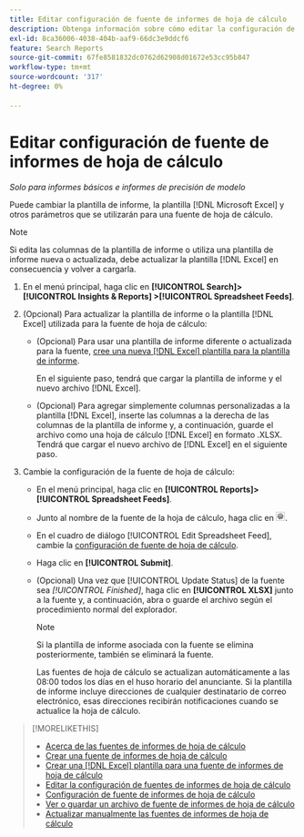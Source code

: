 ```yaml
---
title: Editar configuración de fuente de informes de hoja de cálculo
description: Obtenga información sobre cómo editar la configuración de las fuentes de hojas de cálculo.
exl-id: 8ca36006-4038-404b-aaf9-66dc3e9ddcf6
feature: Search Reports
source-git-commit: 67fe8581832dc0762d62908d01672e53cc95b847
workflow-type: tm+mt
source-wordcount: '317'
ht-degree: 0%

---
```


# Editar configuración de fuente de informes de hoja de cálculo

*Solo para informes básicos e informes de precisión de modelo*

Puede cambiar la plantilla de informe, la plantilla [!DNL Microsoft Excel] y otros parámetros que se utilizarán para una fuente de hoja de cálculo.

>[!NOTE]
>
> Si edita las columnas de la plantilla de informe o utiliza una plantilla de informe nueva o actualizada, debe actualizar la plantilla [!DNL Excel] en consecuencia y volver a cargarla.

1. En el menú principal, haga clic en **[!UICONTROL Search]> [!UICONTROL Insights & Reports] >[!UICONTROL Spreadsheet Feeds]**.

1. (Opcional) Para actualizar la plantilla de informe o la plantilla [!DNL Excel] utilizada para la fuente de hoja de cálculo:

   * (Opcional) Para usar una plantilla de informe diferente o actualizada para la fuente, [cree una nueva [!DNL Excel] plantilla para la plantilla de informe](spreadsheet-feed-create-excel-template.md).

     En el siguiente paso, tendrá que cargar la plantilla de informe y el nuevo archivo [!DNL Excel].

   * (Opcional) Para agregar simplemente columnas personalizadas a la plantilla [!DNL Excel], inserte las columnas a la derecha de las columnas de la plantilla de informe y, a continuación, guarde el archivo como una hoja de cálculo [!DNL Excel] en formato .XLSX. Tendrá que cargar el nuevo archivo de [!DNL Excel] en el siguiente paso.

1. Cambie la configuración de la fuente de hoja de cálculo:

   * En el menú principal, haga clic en **[!UICONTROL Reports]>[!UICONTROL Spreadsheet Feeds]**.

   * Junto al nombre de la fuente de la hoja de cálculo, haga clic en ![Botón Ver/editar configuración](/help/search-social-commerce/assets/settings.png "Botón Ver/editar configuración").

   * En el cuadro de diálogo [!UICONTROL Edit Spreadsheet Feed], cambie la [configuración de fuente de hoja de cálculo](spreadsheet-feed-settings.md).

   * Haga clic en **[!UICONTROL Submit]**.

   * (Opcional) Una vez que [!UICONTROL Update Status] de la fuente sea *[!UICONTROL Finished]*, haga clic en **[!UICONTROL XLSX]** junto a la fuente y, a continuación, abra o guarde el archivo según el procedimiento normal del explorador.

     >[!NOTE]
     >
     > Si la plantilla de informe asociada con la fuente se elimina posteriormente, también se eliminará la fuente.

     Las fuentes de hoja de cálculo se actualizan automáticamente a las 08:00 todos los días en el huso horario del anunciante. Si la plantilla de informe incluye direcciones de cualquier destinatario de correo electrónico, esas direcciones recibirán notificaciones cuando se actualice la hoja de cálculo.

>[!MORELIKETHIS]
>
>* [Acerca de las fuentes de informes de hoja de cálculo](spreadsheet-feed-about.md)
>* [Crear una fuente de informes de hoja de cálculo](spreadsheet-feed-create.md)
>* [Crear una [!DNL Excel] plantilla para una fuente de informes de hoja de cálculo](spreadsheet-feed-create-excel-template.md)
>* [Editar la configuración de fuentes de informes de hoja de cálculo](spreadsheet-feed-edit.md)
>* [Configuración de fuente de informes de hoja de cálculo](spreadsheet-feed-settings.md)
>* [Ver o guardar un archivo de fuente de informes de hoja de cálculo](spreadsheet-feed-view-or-save.md)
>* [Actualizar manualmente las fuentes de informes de hoja de cálculo](spreadsheet-feed-refresh.md)
